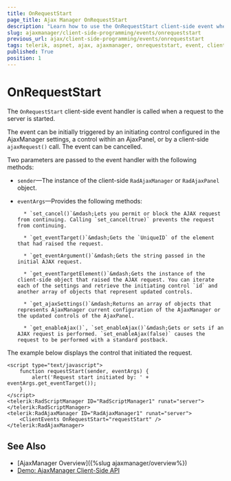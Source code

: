 ```yaml
---
title: OnRequestStart
page_title: Ajax Manager OnRequestStart
description: "Learn how to use the OnRequestStart client-side event when working with Telerik UI for ASP.NET AJAX."
slug: ajaxmanager/client-side-programming/events/onrequeststart
previous_url: ajax/client-side-programming/events/onrequeststart
tags: telerik, aspnet, ajax, ajaxmanager, onrequeststart, event, clientside, programming, api
published: True
position: 1
---
```


# OnRequestStart

The `OnRequestStart` client-side event handler is called when a request to the server is started. 

The event can be initially triggered by an initiating control configured in the AjaxManager settings, a control within an AjaxPanel, or by a client-side `ajaxRequest()` call. The event can be cancelled.

Two parameters are passed to the event handler with the following methods:

* `sender`&mdash;The instance of the client-side `RadAjaxManager` or `RadAjaxPanel` object.

* `eventArgs`&mdash;Provides the following methods:

		* `set_cancel()`&mdash;Lets you permit or block the AJAX request from continuing. Calling `set_cancel(true)` prevents the request from continuing.

		* `get_eventTarget()`&mdash;Gets the `UniqueID` of the element that had raised the request.

		* `get_eventArgument()`&mdash;Gets the string passed in the initial AJAX request.

		* `get_eventTargetElement()`&mdash;Gets the instance of the client-side object that raised the AJAX request. You can iterate each of the settings and retrieve the initiating control `id` and another array of objects that represent updated controls.

		* `get_ajaxSettings()`&mdash;Returns an array of objects that represents AjaxManager current configuration of the AjaxManager or the updated controls of the AjaxPanel.

		* `get_enableAjax()`, `set_enableAjax()`&mdash;Gets or sets if an AJAX request is performed. `set_enableAjax(false)` causes the request to be performed with a standard postback.

The example below displays the control that initiated the request.

```ASP.NET
<script type="text/javascript">
	function requestStart(sender, eventArgs) {
	    alert('Request start initiated by: ' + eventArgs.get_eventTarget());
	}
</script>
<telerik:RadScriptManager ID="RadScriptManager1" runat="server">
</telerik:RadScriptManager>
<telerik:RadAjaxManager ID="RadAjaxManager1" runat="server">
	<ClientEvents OnRequestStart="requestStart" />
</telerik:RadAjaxManager>
````



## See Also

* [AjaxManager Overview]({%slug ajaxmanager/overview%})
* [Demo: AjaxManager Client-Side API](https://demos.telerik.com/aspnet-ajax/ajax/examples/manager/clientsideapi/defaultcs.aspx)
